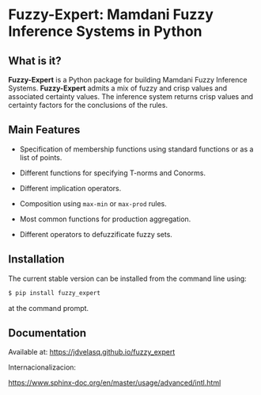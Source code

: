 # Fuzzy-Expert: Mamdani Fuzzy Inference Systems in Python



What is it?
------------------------------------------------------------------------------------

**Fuzzy-Expert** is a Python package for building Mamdani Fuzzy Inference Systems. **Fuzzy-Expert** admits a mix of fuzzy and crisp values and associated certainty values. The inference system returns crisp values and certainty factors for the conclusions of the rules.


Main Features
------------------------------------------------------------------------------------

* Specification of membership functions using standard functions or as a list of points.

* Different functions for specifying T-norms and Conorms.

* Different implication operators.

* Composition using `max-min` or `max-prod` rules.

* Most common functions for production aggregation.

* Different operators to defuzzificate fuzzy sets.


Installation
------------------------------------------------------------------------------------

The current stable version can be installed from the command line using:

```bash
$ pip install fuzzy_expert
``` 

at the command prompt.


Documentation
------------------------------------------------------------------------------------

Available at: https://jdvelasq.github.io/fuzzy_expert


Internacionalizacion:

https://www.sphinx-doc.org/en/master/usage/advanced/intl.html